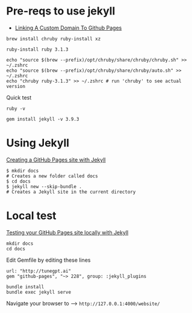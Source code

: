 # Pre-reqs to use jekyll

- [Linking A Custom Domain To Github Pages](https://richpauloo.github.io/2019-11-17-Linking-a-Custom-Domain-to-Github-Pages/)

```console
brew install chruby ruby-install xz
```

```console
ruby-install ruby 3.1.3
```

```console
echo "source $(brew --prefix)/opt/chruby/share/chruby/chruby.sh" >> ~/.zshrc
echo "source $(brew --prefix)/opt/chruby/share/chruby/auto.sh" >> ~/.zshrc
echo "chruby ruby-3.1.3" >> ~/.zshrc # run 'chruby' to see actual version
```
Quick test

```console
ruby -v
```

```console
gem install jekyll -v 3.9.3
```
# Using Jekyll

[Creating a GitHub Pages site with Jekyll](https://docs.github.com/en/pages/setting-up-a-github-pages-site-with-jekyll/creating-a-github-pages-site-with-jekyll)

```console
$ mkdir docs
# Creates a new folder called docs
$ cd docs
$ jekyll new --skip-bundle .
# Creates a Jekyll site in the current directory
```


# Local test

[Testing your GitHub Pages site locally with Jekyll](https://docs.github.com/en/pages/setting-up-a-github-pages-site-with-jekyll/testing-your-github-pages-site-locally-with-jekyll)

```console
mkdir docs
cd docs
```

Edit Gemfile by editing these lines

```
url: "http://tunegpt.ai"
gem "github-pages", "~> 228", group: :jekyll_plugins
```

```console
bundle install
bundle exec jekyll serve
```

Navigate your browser to --> `http://127.0.0.1:4000/website/`
